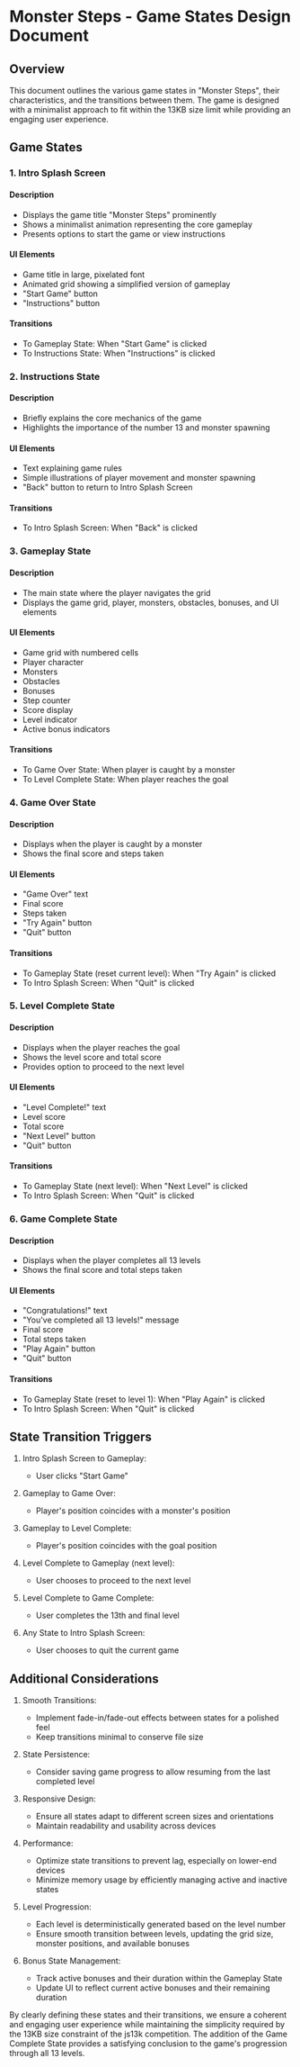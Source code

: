# Monster Steps - Game States Design Document

## Overview
This document outlines the various game states in "Monster Steps", their characteristics, and the transitions between them. The game is designed with a minimalist approach to fit within the 13KB size limit while providing an engaging user experience.

## Game States

### 1. Intro Splash Screen

#### Description
- Displays the game title "Monster Steps" prominently
- Shows a minimalist animation representing the core gameplay
- Presents options to start the game or view instructions

#### UI Elements
- Game title in large, pixelated font
- Animated grid showing a simplified version of gameplay
- "Start Game" button
- "Instructions" button

#### Transitions
- To Gameplay State: When "Start Game" is clicked
- To Instructions State: When "Instructions" is clicked

### 2. Instructions State

#### Description
- Briefly explains the core mechanics of the game
- Highlights the importance of the number 13 and monster spawning

#### UI Elements
- Text explaining game rules
- Simple illustrations of player movement and monster spawning
- "Back" button to return to Intro Splash Screen

#### Transitions
- To Intro Splash Screen: When "Back" is clicked

### 3. Gameplay State

#### Description
- The main state where the player navigates the grid
- Displays the game grid, player, monsters, obstacles, bonuses, and UI elements

#### UI Elements
- Game grid with numbered cells
- Player character
- Monsters
- Obstacles
- Bonuses
- Step counter
- Score display
- Level indicator
- Active bonus indicators

#### Transitions
- To Game Over State: When player is caught by a monster
- To Level Complete State: When player reaches the goal

### 4. Game Over State

#### Description
- Displays when the player is caught by a monster
- Shows the final score and steps taken

#### UI Elements
- "Game Over" text
- Final score
- Steps taken
- "Try Again" button
- "Quit" button

#### Transitions
- To Gameplay State (reset current level): When "Try Again" is clicked
- To Intro Splash Screen: When "Quit" is clicked

### 5. Level Complete State

#### Description
- Displays when the player reaches the goal
- Shows the level score and total score
- Provides option to proceed to the next level

#### UI Elements
- "Level Complete!" text
- Level score
- Total score
- "Next Level" button
- "Quit" button

#### Transitions
- To Gameplay State (next level): When "Next Level" is clicked
- To Intro Splash Screen: When "Quit" is clicked

### 6. Game Complete State

#### Description
- Displays when the player completes all 13 levels
- Shows the final score and total steps taken

#### UI Elements
- "Congratulations!" text
- "You've completed all 13 levels!" message
- Final score
- Total steps taken
- "Play Again" button
- "Quit" button

#### Transitions
- To Gameplay State (reset to level 1): When "Play Again" is clicked
- To Intro Splash Screen: When "Quit" is clicked

## State Transition Triggers

1. Intro Splash Screen to Gameplay:
   - User clicks "Start Game"

2. Gameplay to Game Over:
   - Player's position coincides with a monster's position

3. Gameplay to Level Complete:
   - Player's position coincides with the goal position

4. Level Complete to Gameplay (next level):
   - User chooses to proceed to the next level

5. Level Complete to Game Complete:
   - User completes the 13th and final level

6. Any State to Intro Splash Screen:
   - User chooses to quit the current game

## Additional Considerations

1. Smooth Transitions:
   - Implement fade-in/fade-out effects between states for a polished feel
   - Keep transitions minimal to conserve file size

2. State Persistence:
   - Consider saving game progress to allow resuming from the last completed level

3. Responsive Design:
   - Ensure all states adapt to different screen sizes and orientations
   - Maintain readability and usability across devices

4. Performance:
   - Optimize state transitions to prevent lag, especially on lower-end devices
   - Minimize memory usage by efficiently managing active and inactive states

5. Level Progression:
   - Each level is deterministically generated based on the level number
   - Ensure smooth transition between levels, updating the grid size, monster positions, and available bonuses

6. Bonus State Management:
   - Track active bonuses and their duration within the Gameplay State
   - Update UI to reflect current active bonuses and their remaining duration

By clearly defining these states and their transitions, we ensure a coherent and engaging user experience while maintaining the simplicity required by the 13KB size constraint of the js13k competition. The addition of the Game Complete State provides a satisfying conclusion to the game's progression through all 13 levels.
